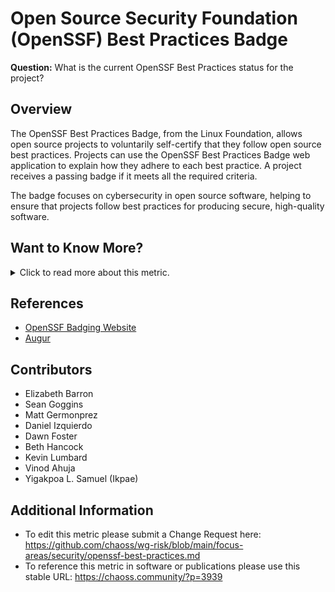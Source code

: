 # **Open Source Security Foundation (OpenSSF) Best Practices Badge**

**Question:** What is the current OpenSSF Best Practices status for the project?

## **Overview**
The OpenSSF Best Practices Badge, from the Linux Foundation, allows open source projects to voluntarily self-certify that they follow open source best practices. Projects can use the OpenSSF Best Practices Badge web application to explain how they adhere to each best practice. A project receives a passing badge if it meets all the required criteria. 

The badge focuses on cybersecurity in open source software, helping to ensure that projects follow best practices for producing secure, high-quality software.

## **Want to Know More?**

<span markdown="1"><details>
<summary>Click to read more about this metric.</summary>

### **Objectives**
The **OpenSSF Best Practices Badge**:
- Indicates a project's compliance with "open source project best practices" as defined by the Linux Foundation’s core infrastructure initiative.
- Encourages open source projects to produce secure software by adhering to established best practices.
- Enables consumers to assess which open source projects are more likely to produce secure, reliable software based on their compliance with these best practices.

### **Data Collection Strategies**
To assess a project’s OpenSSF Best Practices status:
- Projects receive a passing badge if they meet all required criteria.
- Status of each criterion is categorized as 'Met', 'Unmet', 'N/A', or 'Unknown'. 
- Criteria are grouped into four categories: 'MUST', 'SHOULD', 'SUGGESTED', and 'FUTURE'.
- To obtain a badge, all MUST and MUST NOT criteria must be met. All SHOULD criteria must either be met or have a documented rationale for not implementing them. SUGGESTED criteria are optional and can be rated as either met or unmet.
- Advanced badges (silver and gold) are available for projects that meet additional criteria.

For further information, refer to [OpenSSF’s API documentation](https://bestpractices.coreinfrastructure.org/en).

### **Filters**
The metric can be filtered by:
- Badge level (Passing, Silver, Gold)
- Project type or focus area (e.g., cybersecurity projects)
- Criteria status (Met, Unmet, N/A, Unknown)
- Compliance trends over time

### **Visualizations**
1. 
![IMG_5292](https://github.com/user-attachments/assets/d01f9abd-e4e9-4f44-872f-b3513c92585c)

   *Figure 1: Example of OpenSSF Best Practices Badge*

</details></span>

## **References**
- [OpenSSF Badging Website](https://bestpractices.coreinfrastructure.org/en)
- [Augur](https://github.com/chaoss/augur)

## **Contributors**
- Elizabeth Barron
- Sean Goggins
- Matt Germonprez
- Daniel Izquierdo
- Dawn Foster
- Beth Hancock
- Kevin Lumbard
- Vinod Ahuja
- Yigakpoa L. Samuel (Ikpae)

## **Additional Information**
- To edit this metric please submit a Change Request here: https://github.com/chaoss/wg-risk/blob/main/focus-areas/security/openssf-best-practices.md
- To reference this metric in software or publications please use this stable URL: https://chaoss.community/?p=3939

<!-- # For groupings in the knowledge base
Context tags: Open Source Security, Best Practices Compliance, Open Source Risk Management, Secure Software Development
Keyword tags: OpenSSF Best Practices Badge, Security Badging, Open Source Compliance, Secure Software Practices, Badge Levels (Passing, Silver, Gold), Project Certification Status, Secure Open Source Projects
-->
